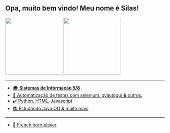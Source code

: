 ## Opa, muito bem vindo! Meu nome é Silas!

<div>
<a href="https://github.com/SilasPDJ">
<img height="180em" src="https://github-readme-stats.vercel.app/api/top-langs/?username=SilasPDJ&layout=compact&langs_count=7&theme=dracula"/>
<img height="180em" src="https://github-readme-stats.vercel.app/api?username=SilasPDJ&show_icons=true&theme=dracula&include_all_commits=true&count_private=true"/>
</div>
  
  <!---
- 🔭 I’m currently working on ...
- 🌱 I’m currently learning ...
- 👯 I’m looking to collaborate on ...
- 🤔 I’m looking for help with ...
- 💬 Ask me about ...
- 📫 How to reach me: ...
- 😄 Pronouns: ...
- ⚡ Fun fact: ...
https://github-emoji-picker.vercel.app/
-->
---
- 🎓 **Sistemas de Informação 5/8** 
- 🤖 Automatização de testes com selenium, pyautogui **&** outros. 
- ✔️ Python, HTML, Javascript
- 📚 Estudando Java OO **&** muito mais
---  
- 📯 French horn player
